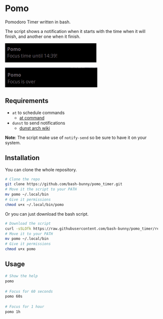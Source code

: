 # Pomo

Pomodoro Timer written in bash.

The script shows a notification when it starts with the time when it will finish, and another one when it finish.

![Pomo Start](images/pomo_start.png)

![Pomo Finish](images/pomo_finish.png)

## Requirements

- `at` to schedule commands
    - [at command](https://salsa.debian.org/debian/at)
- `dunst` to send notifications
    - [dunst arch wiki](https://wiki.archlinux.org/title/Dunst)

**Note**: The script make use of `notify-send` so be sure to have it on your system.

## Installation

You can clone the whole repository.

```bash
# Clone the repo
git clone https://github.com/bash-bunny/pomo_timer.git
# Move it the script to your PATH
mv pomo ~/.local/bin
# Give it permissions
chmod u+x ~/.local/bin/pomo
```

Or you can just download the bash script.

```bash
# Download the script
curl -sSLOfk https://raw.githubusercontent.com/bash-bunny/pomo_timer/refs/heads/main/pomo
# Move it to your PATH
mv pomo ~/.local/bin
# Give it permissions
chmod u+x pomo
```

## Usage

```bash
# Show the help
pomo

# Focus for 60 seconds
pomo 60s

# Focus for 1 hour
pomo 1h
```